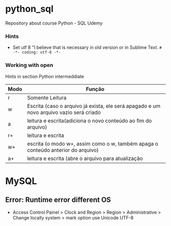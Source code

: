 # python_sql
Repository about course Python - SQL Udemy


### Hints
- Set utf 8 "I believe that is necessary in old version or in Sublime Text.
`# -*- coding: utf-8 -*-`

### Working with open
Hints in section Python intermeddiate

|Modo| Função|
|---|---|
|r|Somente Leitura|
|w|Escrita (caso o arquivo já exista, ele será apagado e um novo arquivo vazio será criado|
|a|leitura e escrita(adiciona o novo conteúdo ao fim do arquivo)|
|r+|leitura e escrita|
|w+|escrita (o modo w+, assim como o w, também apaga o conteúdo anterior do arquivo)|
|a+|leitura e escrita (abre o arquivo para atualização|


# MySQL

## Error: Runtime error different OS
- Access Control Painel > Clock and Region > Region > Administrative > Change locally system > mark option use Unicode UTF-8